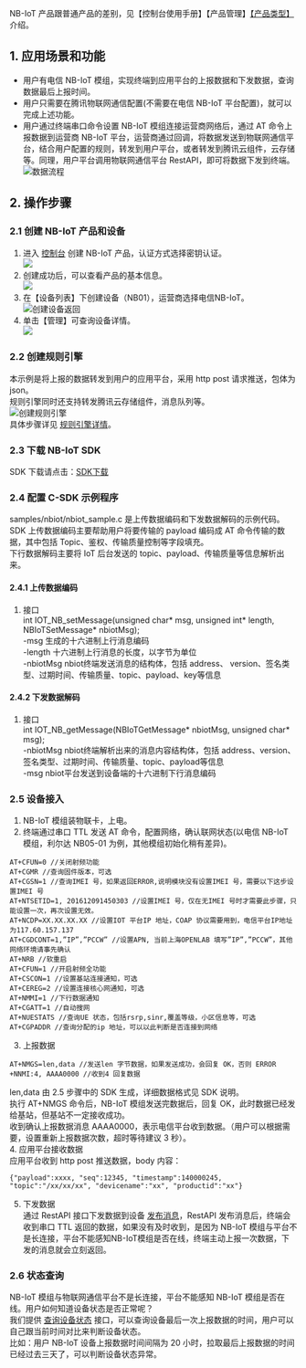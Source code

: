 [//]: # (chinagitpath:XXXXX)

NB-IoT 产品跟普通产品的差别，见【控制台使用手册】【产品管理】[【产品类型】](https://cloud.tencent.com/document/product/634/18348)介绍。

## 1. 应用场景和功能
- 用户有电信 NB-IoT 模组，实现终端到应用平台的上报数据和下发数据，查询数据最后上报时间。  
- 用户只需要在腾讯物联网通信配置(不需要在电信 NB-IoT 平台配置)，就可以完成上述功能。  
- 用户通过终端串口命令设置 NB-IoT 模组连接运营商网络后，通过 AT 命令上报数据到运营商 NB-IoT 平台，运营商通过回调，将数据发送到物联网通信平台，结合用户配置的规则，转发到用户平台，或者转发到腾讯云组件，云存储等。同理，用户平台调用物联网通信平台 RestAPI，即可将数据下发到终端。  
![数据流程](https://main.qcloudimg.com/raw/8d320cf009b8f405760a2b12b94e91f5/NB-IoT_freamwork.png)

## 2. 操作步骤
### 2.1 创建 NB-IoT 产品和设备
1. 进入 [控制台](https://console.cloud.tencent.com/iotcloud)  创建 NB-IoT 产品，认证方式选择密钥认证。  
![](https://main.qcloudimg.com/raw/8e5034baf6383a449a1b1552d775fe55/NB-IoT_product.png)
2. 创建成功后，可以查看产品的基本信息。  
![](https://main.qcloudimg.com/raw/c4a3ddb2dbdffc7a6beec29fef12c4ed/NB-IoT_product_info.png)
3. 在【设备列表】下创建设备（NB01），运营商选择电信NB-IoT。  
![创建设备返回](https://main.qcloudimg.com/raw/dcb3d03f5845141e86f9c6a23347bcea/NB-IoT_device.png)
4. 单击【管理】可查询设备详情。  
![](https://main.qcloudimg.com/raw/7a649fdadca776f5d506f3af83a46b56/NB-IoT_device_info.png)

### 2.2 创建规则引擎
本示例是将上报的数据转发到用户的应用平台，采用 http post 请求推送，包体为 json。  
规则引擎同时还支持转发腾讯云存储组件，消息队列等。  
![创建规则引擎](https://main.qcloudimg.com/raw/26acf7aa274fe686e857fda1e70b98d2/NB-IoT_forward_app.png)  
具体步骤详见 [规则引擎详情](https://cloud.tencent.com/document/product/634/14446)。
### 2.3 下载 NB-IoT SDK
SDK 下载请点击：[SDK下载](https://cloud.tencent.com/document/product/634/11928)
### 2.4 配置 C-SDK 示例程序
samples/nbiot/nbiot_sample.c 是上传数据编码和下发数据解码的示例代码。  
SDK 上传数据编码主要帮助用户将要传输的 payload 编码成 AT 命令传输的数据，其中包括 Topic、鉴权、传输质量控制等字段填充。  
下行数据解码主要将 IoT 后台发送的 topic、payload、传输质量等信息解析出来。  
#### 2.4.1 上传数据编码
1. 接口  
int IOT_NB_setMessage(unsigned char* msg, unsigned int* length, NBIoTSetMessage* nbiotMsg);  
-msg      生成的十六进制上行消息编码  
-length   十六进制上行消息的长度，以字节为单位  
-nbiotMsg nbiot终端发送消息的结构体，包括 address、 version、签名类型、过期时间、传输质量、topic、payload、key等信息 
 
#### 2.4.2 下发数据解码
1. 接口  
int IOT_NB_getMessage(NBIoTGetMessage* nbiotMsg, unsigned char* msg);  
-nbiotMsg nbiot终端解析出来的消息内容结构体，包括 address、version、签名类型、过期时间、传输质量、topic、payload等信息  
-msg      nbiot平台发送到设备端的十六进制下行消息编码 
 
### 2.5 设备接入
1. NB-IoT 模组装物联卡，上电。  
2. 终端通过串口 TTL 发送 AT 命令，配置网络，确认联网状态(以电信 NB-IoT 模组，利尔达 NB05-01 为例，其他模组初始化稍有差异)。 
```
AT+CFUN=0 //关闭射频功能
AT+CGMR //查询固件版本，可选
AT+CGSN=1 //查询IMEI 号，如果返回ERROR,说明模块没有设置IMEI 号，需要以下这步设置IMEI 号
AT+NTSETID=1, 201612091450303 //设置IMEI 号，仅在无IMEI 号时才需要此步骤，只能设置一次，再次设置无效。
AT+NCDP=XX.XX.XX.XX //设置IOT 平台IP 地址，COAP 协议需要用到，电信平台IP地址为117.60.157.137
AT+CGDCONT=1,”IP”,”PCCW” //设置APN, 当前上海OPENLAB 填写”IP”,”PCCW”，其他网络环境请事先确认 
AT+NRB //软重启
AT+CFUN=1 //开启射频全功能
AT+CSCON=1 //设置基站连接通知，可选
AT+CEREG=2 //设置连接核心网通知，可选
AT+NMMI=1 //下行数据通知
AT+CGATT=1 //自动搜网
AT+NUESTATS //查询UE 状态，包括rsrp,sinr,覆盖等级，小区信息等，可选
AT+CGPADDR //查询分配的ip 地址，可以以此判断是否连接到网络  
```
3. 上报数据  
```
AT+NMGS=len,data //发送len 字节数据，如果发送成功，会回复 OK，否则 ERROR
+NNMI:4, AAAA0000 //收到4 回复数据
```
len,data 由 2.5 步骤中的 SDK 生成，详细数据格式见 SDK 说明。  
执行 AT+NMGS 命令后，NB-IoT 模组发送完数据后，回复 OK，此时数据已经发给基站，但基站不一定接收成功。  
收到确认上报数据消息 AAAA0000，表示电信平台收到数据。（用户可以根据需要，设置重新上报数据次数，超时等待建议 3 秒）。  
4. 应用平台接收数据  
应用平台收到 http post 推送数据，body 内容：  
```
{"payload":xxxx, "seq":12345, "timestamp":140000245, "topic":"/xx/xx/xx", "devicename":"xx", "productid":"xx"}
```  
5. 下发数据   
通过 RestAPI 接口下发数据到设备 [发布消息](https://cloud.tencent.com/document/product/634/12278)，RestAPI 发布消息后，终端会收到串口 TTL 返回的数据，如果没有及时收到，是因为 NB-IoT 模组与平台不是长连接，平台不能感知NB-IoT模组是否在线，终端主动上报一次数据，下发的消息就会立刻返回。 
 
### 2.6 状态查询
NB-IoT 模组与物联网通信平台不是长连接，平台不能感知 NB-IoT 模组是否在线。用户如何知道设备状态是否正常呢？  
我们提供 [查询设备状态](https://cloud.tencent.com/document/product/634/18341) 接口，可以查询设备最后一次上报数据的时间，用户可以自己跟当前时间对比来判断设备状态。  
比如：用户 NB-IoT 设备上报数据时间间隔为 20 小时，拉取最后上报数据的时间已经过去三天了，可以判断设备状态异常。  









